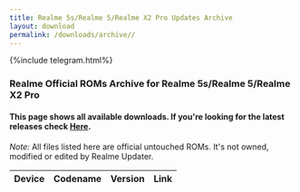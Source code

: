 ```yaml
---
title: Realme 5s/Realme 5/Realme X2 Pro Updates Archive
layout: download
permalink: /downloads/archive//
---
```


{%include telegram.html%}

<div class="col-12 mx-auto">
    <h3 class="title bg-light p-2 rounded">Realme Official ROMs Archive for Realme 5s/Realme 5/Realme X2 Pro</h3>
    <h4>This page shows all available downloads. If you're looking for the latest releases check
        <a href="/downloads/latest//">Here</a>.</h4>
    <p><i>Note: </i>All files listed here are official untouched ROMs.
        It's not owned, modified or edited by Realme Updater.</p>
    <div class="table-responsive-md" id="table-wrapper">
        <table id="downloads" class="display dt-responsive compact table table-striped table-hover table-sm">
            <thead class="thead-dark">
                <tr>
                    <th>Device</th>
                    <th>Codename</th>
                    <th>Version</th>
                    <th>Link</th>
                </tr>
            </thead>
            <script>loadArchive("")</script>
        </table>
    </div>
</div>